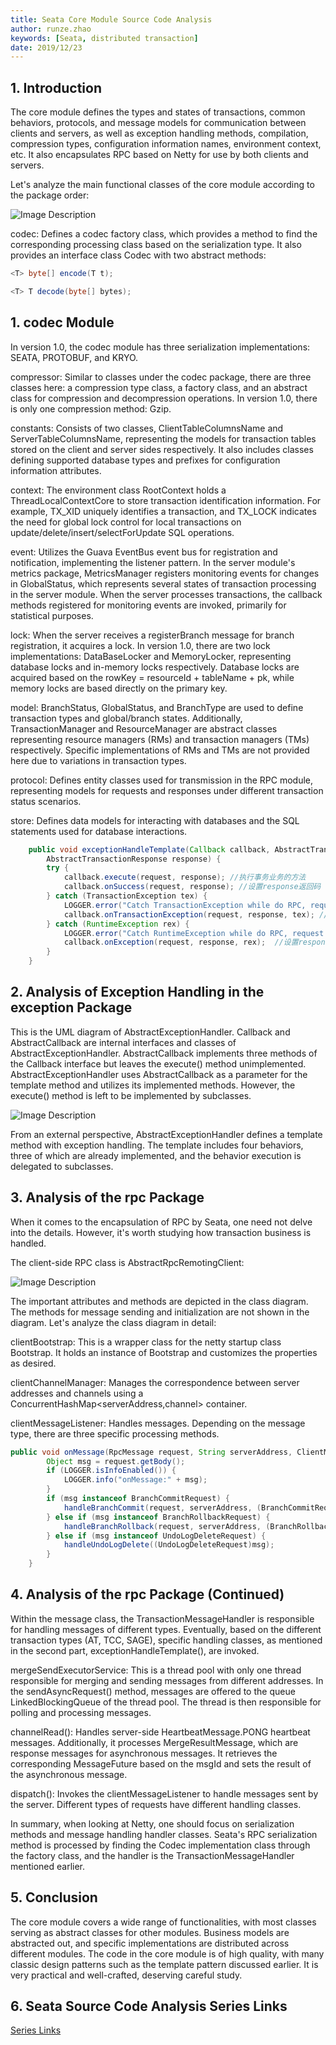 ```yaml
---
title: Seata Core Module Source Code Analysis
author: runze.zhao
keywords: [Seata, distributed transaction]
date: 2019/12/23
---
```


## 1. Introduction

The core module defines the types and states of transactions, common behaviors, protocols, and message models for communication between clients and servers, as well as exception handling methods, compilation, compression types, configuration information names, environment context, etc. It also encapsulates RPC based on Netty for use by both clients and servers.

Let's analyze the main functional classes of the core module according to the package order:

![Image Description](https://img-blog.csdnimg.cn/20191223162313317.png)

codec: Defines a codec factory class, which provides a method to find the corresponding processing class based on the serialization type. It also provides an interface class Codec with two abstract methods:

```java
<T> byte[] encode(T t);
```

```java
<T> T decode(byte[] bytes);
```

## 1. codec Module

In version 1.0, the codec module has three serialization implementations: SEATA, PROTOBUF, and KRYO.

compressor: Similar to classes under the codec package, there are three classes here: a compression type class, a factory class, and an abstract class for compression and decompression operations. In version 1.0, there is only one compression method: Gzip.

constants: Consists of two classes, ClientTableColumnsName and ServerTableColumnsName, representing the models for transaction tables stored on the client and server sides respectively. It also includes classes defining supported database types and prefixes for configuration information attributes.

context: The environment class RootContext holds a ThreadLocalContextCore to store transaction identification information. For example, TX_XID uniquely identifies a transaction, and TX_LOCK indicates the need for global lock control for local transactions on update/delete/insert/selectForUpdate SQL operations.

event: Utilizes the Guava EventBus event bus for registration and notification, implementing the listener pattern. In the server module's metrics package, MetricsManager registers monitoring events for changes in GlobalStatus, which represents several states of transaction processing in the server module. When the server processes transactions, the callback methods registered for monitoring events are invoked, primarily for statistical purposes.

lock: When the server receives a registerBranch message for branch registration, it acquires a lock. In version 1.0, there are two lock implementations: DataBaseLocker and MemoryLocker, representing database locks and in-memory locks respectively. Database locks are acquired based on the rowKey = resourceId + tableName + pk, while memory locks are based directly on the primary key.

model: BranchStatus, GlobalStatus, and BranchType are used to define transaction types and global/branch states. Additionally, TransactionManager and ResourceManager are abstract classes representing resource managers (RMs) and transaction managers (TMs) respectively. Specific implementations of RMs and TMs are not provided here due to variations in transaction types.

protocol: Defines entity classes used for transmission in the RPC module, representing models for requests and responses under different transaction status scenarios.

store: Defines data models for interacting with databases and the SQL statements used for database interactions.

```java
    public void exceptionHandleTemplate(Callback callback, AbstractTransactionRequest request,
        AbstractTransactionResponse response) {
        try {
            callback.execute(request, response); //执行事务业务的方法
            callback.onSuccess(request, response); //设置response返回码
        } catch (TransactionException tex) {
            LOGGER.error("Catch TransactionException while do RPC, request: {}", request, tex);
            callback.onTransactionException(request, response, tex); //设置response返回码并设置msg
        } catch (RuntimeException rex) {
            LOGGER.error("Catch RuntimeException while do RPC, request: {}", request, rex);
            callback.onException(request, response, rex);  //设置response返回码并设置msg
        }
    }
```

## 2. Analysis of Exception Handling in the exception Package

This is the UML diagram of AbstractExceptionHandler. Callback and AbstractCallback are internal interfaces and classes of AbstractExceptionHandler. AbstractCallback implements three methods of the Callback interface but leaves the execute() method unimplemented. AbstractExceptionHandler uses AbstractCallback as a parameter for the template method and utilizes its implemented methods. However, the execute() method is left to be implemented by subclasses.

![Image Description](https://img-blog.csdnimg.cn/20191211165628768.png?x-oss-process=image/watermark,type_ZmFuZ3poZW5naGVpdGk,shadow_10,text_aHR0cHM6Ly9ibG9nLmNzZG4ubmV0L3FxXzM3ODA0NzM3,size_16,color_FFFFFF,t_70)

From an external perspective, AbstractExceptionHandler defines a template method with exception handling. The template includes four behaviors, three of which are already implemented, and the behavior execution is delegated to subclasses.

## 3. Analysis of the rpc Package

When it comes to the encapsulation of RPC by Seata, one need not delve into the details. However, it's worth studying how transaction business is handled.

The client-side RPC class is AbstractRpcRemotingClient:

![Image Description](https://img-blog.csdnimg.cn/20191211180129741.png)

The important attributes and methods are depicted in the class diagram. The methods for message sending and initialization are not shown in the diagram. Let's analyze the class diagram in detail:

clientBootstrap: This is a wrapper class for the netty startup class Bootstrap. It holds an instance of Bootstrap and customizes the properties as desired.

clientChannelManager: Manages the correspondence between server addresses and channels using a ConcurrentHashMap\<serverAddress,channel> container.

clientMessageListener: Handles messages. Depending on the message type, there are three specific processing methods.

```java
public void onMessage(RpcMessage request, String serverAddress, ClientMessageSender sender) {
        Object msg = request.getBody();
        if (LOGGER.isInfoEnabled()) {
            LOGGER.info("onMessage:" + msg);
        }
        if (msg instanceof BranchCommitRequest) {
            handleBranchCommit(request, serverAddress, (BranchCommitRequest)msg, sender);
        } else if (msg instanceof BranchRollbackRequest) {
            handleBranchRollback(request, serverAddress, (BranchRollbackRequest)msg, sender);
        } else if (msg instanceof UndoLogDeleteRequest) {
            handleUndoLogDelete((UndoLogDeleteRequest)msg);
        }
    }
```

## 4. Analysis of the rpc Package (Continued)

Within the message class, the TransactionMessageHandler is responsible for handling messages of different types. Eventually, based on the different transaction types (AT, TCC, SAGE), specific handling classes, as mentioned in the second part, exceptionHandleTemplate(), are invoked.

mergeSendExecutorService: This is a thread pool with only one thread responsible for merging and sending messages from different addresses. In the sendAsyncRequest() method, messages are offered to the queue LinkedBlockingQueue of the thread pool. The thread is then responsible for polling and processing messages.

channelRead(): Handles server-side HeartbeatMessage.PONG heartbeat messages. Additionally, it processes MergeResultMessage, which are response messages for asynchronous messages. It retrieves the corresponding MessageFuture based on the msgId and sets the result of the asynchronous message.

dispatch(): Invokes the clientMessageListener to handle messages sent by the server. Different types of requests have different handling classes.

In summary, when looking at Netty, one should focus on serialization methods and message handling handler classes. Seata's RPC serialization method is processed by finding the Codec implementation class through the factory class, and the handler is the TransactionMessageHandler mentioned earlier.

## 5. Conclusion

The core module covers a wide range of functionalities, with most classes serving as abstract classes for other modules. Business models are abstracted out, and specific implementations are distributed across different modules. The code in the core module is of high quality, with many classic design patterns such as the template pattern discussed earlier. It is very practical and well-crafted, deserving careful study.

## 6. Seata Source Code Analysis Series Links

[Series Links](https://blog.csdn.net/qq_37804737/category_9530078.html)
